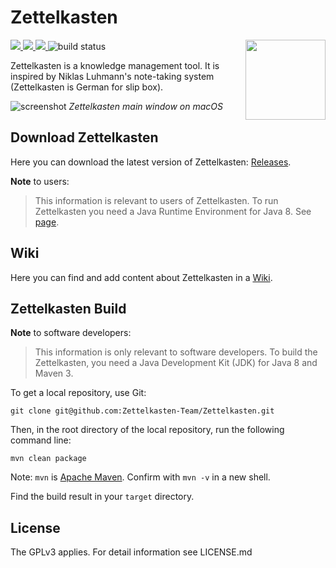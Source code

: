 # Zettelkasten
<img src="src/main/resources/de/danielluedecke/zettelkasten/resources/icons/zkn3-256x256.png" height="128" align="right"/>
<p>
    <a href="https://github.com/Zettelkasten-Team/Zettelkasten/releases" alt="Release">
        <img src="https://img.shields.io/github/release/Zettelkasten-Team/Zettelkasten.svg" />
    </a>
     <a href="https://github.com/Zettelkasten-Team/Zettelkasten/releases" alt="Downloads">
        <img src="https://img.shields.io/github/downloads/Zettelkasten-Team/Zettelkasten/total.svg" />
     </a>
    <a href="https://github.com/Zettelkasten-Team/Zettelkasten/graphs/contributors" alt="Contributors">
        <img src="https://img.shields.io/github/contributors/Zettelkasten-Team/Zettelkasten" />
    </a>
    <img src="https://github.com/Zettelkasten-Team/Zettelkasten/workflows/Java%20CI%20with%20Maven/badge.svg" alt="build status"/>
</p>
Zettelkasten is a knowledge management tool. It is inspired by Niklas Luhmann's note-taking system (Zettelkasten is German for slip box).

![screenshot](http://zettelkasten.danielluedecke.de/img/gallery/zkn1.png)
*Zettelkasten main window on macOS*

## Download Zettelkasten
Here you can download the latest version of Zettelkasten: [Releases](https://github.com/Zettelkasten-Team/Zettelkasten/releases).

**Note** to users:
> This information is relevant to users of Zettelkasten.
> To run Zettelkasten you need a Java Runtime Environment for Java 8. See [page](https://www.java.com/de/download/manual.jsp).

## Wiki
Here you can find and add content about Zettelkasten in a [Wiki](https://github.com/Zettelkasten-Team/Zettelkasten/wiki).

## Zettelkasten Build
**Note** to software developers:
> This information is only relevant to software developers.
> To build the Zettelkasten, you need a Java Development Kit (JDK) for Java 8 and Maven 3.

To get a local repository, use Git:

```shell
git clone git@github.com:Zettelkasten-Team/Zettelkasten.git
```

Then, in the root directory of the local repository, run the following command line:

```shell
mvn clean package
```
Note: `mvn` is [Apache Maven](https://maven.apache.org/install.html). Confirm with `mvn -v` in a new shell.

Find the build result in your `target` directory.


## License

The GPLv3 applies. For detail information see LICENSE.md
